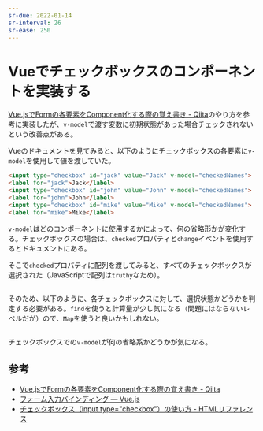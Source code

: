 ```yaml
---
sr-due: 2022-01-14
sr-interval: 26
sr-ease: 250
---
```


# Vueでチェックボックスのコンポーネントを実装する

[Vue.jsでFormの各要素をComponent化する際の覚え書き - Qiita](https://qiita.com/ryo2132/items/2e3fcedaffeff9fc3967#checkbox)のやり方を参考に実装したが、`v-model`で渡す変数に初期状態があった場合チェックされないという改善点がある。

Vueのドキュメントを見てみると、以下のようにチェックボックスの各要素に`v-model`を使用して値を渡していた。

```html
<input type="checkbox" id="jack" value="Jack" v-model="checkedNames">
<label for="jack">Jack</label>
<input type="checkbox" id="john" value="John" v-model="checkedNames">
<label for="john">John</label>
<input type="checkbox" id="mike" value="Mike" v-model="checkedNames">
<label for="mike">Mike</label>
```

`v-model`はどのコンポーネントに使用するかによって、何の省略形かが変化する。チェックボックスの場合は、`checked`プロパティと`change`イベントを使用するとドキュメントにある。

そこで`checked`プロパティに配列を渡してみると、すべてのチェックボックスが選択された（JavaScriptで配列は`truthy`なため）。

```html
```

そのため、以下のように、各チェックボックスに対して、選択状態かどうかを判定する必要がある。`find`を使うと計算量が少し気になる（問題にはならないレベルだが）ので、`Map`を使うと良いかもしれない。

```html
```

チェックボックスでの`v-model`が何の省略系かどうかが気になる。

## 参考

- [Vue.jsでFormの各要素をComponent化する際の覚え書き - Qiita](https://qiita.com/ryo2132/items/2e3fcedaffeff9fc3967#checkbox)
- [フォーム入力バインディング — Vue.js](https://jp.vuejs.org/v2/guide/forms.html)
- [チェックボックス（input type="checkbox"）の使い方 - HTMLリファレンス](https://code-kitchen.dev/html/input-checkbox/)